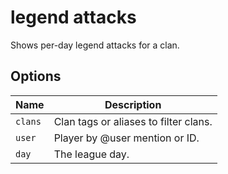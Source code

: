 # legend attacks

Shows per-day legend attacks for a clan.

## Options

| Name    | Description                           |
| ------- | ------------------------------------- |
| `clans` | Clan tags or aliases to filter clans. |
| `user`  | Player by @user mention or ID.        |
| `day`   | The league day.                       |
